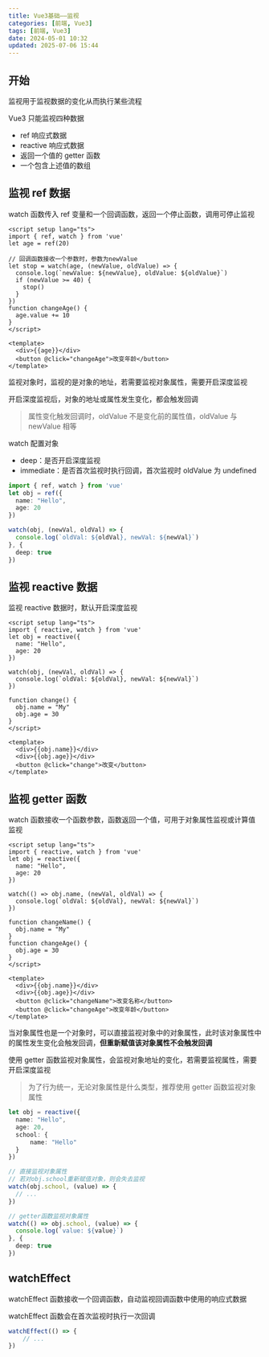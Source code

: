 ```yaml
---
title: Vue3基础——监视
categories: [前端, Vue3]
tags: [前端, Vue3]
date: 2024-05-01 10:32
updated: 2025-07-06 15:44
---
```

## 开始

监视用于监视数据的变化从而执行某些流程

Vue3 只能监视四种数据

- ref 响应式数据
- reactive 响应式数据
- 返回一个值的 getter 函数
- 一个包含上述值的数组

## 监视 ref 数据

watch 函数传入 ref 变量和一个回调函数，返回一个停止函数，调用可停止监视

```vue
<script setup lang="ts">
import { ref, watch } from 'vue'
let age = ref(20)

// 回调函数接收一个参数时，参数为newValue
let stop = watch(age, (newValue, oldValue) => {
  console.log(`newValue: ${newValue}, oldValue: ${oldValue}`)
  if (newValue >= 40) {
    stop()
  }
})
function changeAge() {
  age.value += 10
}
</script>

<template>
  <div>{{age}}</div>
  <button @click="changeAge">改变年龄</button>
</template>
```

监视对象时，监视的是对象的地址，若需要监视对象属性，需要开启深度监视

开启深度监视后，对象的地址或属性发生变化，都会触发回调

> 属性变化触发回调时，oldValue 不是变化前的属性值，oldValue 与 newValue 相等

watch 配置对象

- deep：是否开启深度监视
- immediate：是否首次监视时执行回调，首次监视时 oldValue 为 undefined

```ts
import { ref, watch } from 'vue'
let obj = ref({
  name: "Hello",
  age: 20
})

watch(obj, (newVal, oldVal) => {
  console.log(`oldVal: ${oldVal}, newVal: ${newVal}`)
}, {
  deep: true
})
```

## 监视 reactive 数据

监视 reactive 数据时，默认开启深度监视

```vue
<script setup lang="ts">
import { reactive, watch } from 'vue'
let obj = reactive({
  name: "Hello",
  age: 20
})

watch(obj, (newVal, oldVal) => {
  console.log(`oldVal: ${oldVal}, newVal: ${newVal}`)
})

function change() {
  obj.name = "My"
  obj.age = 30
}
</script>

<template>
  <div>{{obj.name}}</div>
  <div>{{obj.age}}</div>
  <button @click="change">改变</button>
</template>
```

## 监视 getter 函数

watch 函数接收一个函数参数，函数返回一个值，可用于对象属性监视或计算值监视

```vue
<script setup lang="ts">
import { reactive, watch } from 'vue'
let obj = reactive({
  name: "Hello",
  age: 20
})

watch(() => obj.name, (newVal, oldVal) => {
  console.log(`oldVal: ${oldVal}, newVal: ${newVal}`)
})

function changeName() {
  obj.name = "My"
}
function changeAge() {
  obj.age = 30
}
</script>

<template>
  <div>{{obj.name}}</div>
  <div>{{obj.age}}</div>
  <button @click="changeName">改变名称</button>
  <button @click="changeAge">改变年龄</button>
</template>
```

当对象属性也是一个对象时，可以直接监视对象中的对象属性，此时该对象属性中的属性发生变化会触发回调，**但重新赋值该对象属性不会触发回调**

使用 getter 函数监视对象属性，会监视对象地址的变化，若需要监视属性，需要开启深度监视

> 为了行为统一，无论对象属性是什么类型，推荐使用 getter 函数监视对象属性

```ts
let obj = reactive({
  name: "Hello",
  age: 20,
  school: {
      name: "Hello"
  }
})

// 直接监视对象属性
// 若对obj.school重新赋值对象，则会失去监视
watch(obj.school, (value) => {
  // ...
})

// getter函数监视对象属性
watch(() => obj.school, (value) => {
  console.log(`value: ${value}`)
}, {
  deep: true
})
```

## watchEffect

watchEffect 函数接收一个回调函数，自动监视回调函数中使用的响应式数据

watchEffect 函数会在首次监视时执行一次回调

```ts
watchEffect(() => {
    // ...
})
```
